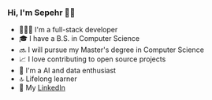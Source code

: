 ### Hi, I'm Sepehr 👋🏼

* 👨🏻‍💻 I'm a full-stack developer
* 🎓 I have a B.S. in Computer Science
* 🔜 I will pursue my Master's degree in Computer Science
* 📈 I love contributing to open source projects
* 👀 I'm a AI and data enthusiast
* 🔝 Lifelong learner
* 💼 My [LinkedIn](https://www.linkedin.com/in/sepehr-jalali/)

<!---
sepehrjf/sepehrjf is a ✨ special ✨ repository because its `README.md` (this file) appears on your GitHub profile.
You can click the Preview link to take a look at your changes.
--->
